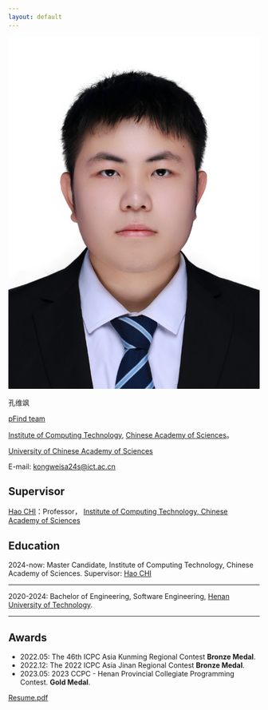 ```yaml
---
layout: default
---
```


<img class="profile-picture" src="kws.jpg">

孔维飒

[pFind team](http://pfind.org/)

[Institute of Computing Technology](https://ict.cas.cn/), [Chinese Academy of Sciences](https://www.cas.cn/)。

[University of Chinese Academy of Sciences](https://www.ucas.ac.cn/)

E-mail: [kongweisa24s@ict.ac.cn](kongweisa24s@ict.ac.cn)

<!-- I am a student majoring in Computer Science at Institute of Computing Technology. -->

## Supervisor

[Hao CHI](http://pfind.org/people/chihao/index.htm)：Professor，
[Institute of Computing Technology, Chinese Academy of Sciences](https://ict.cas.cn/)

## Education

2024-now: Master Candidate, Institute of Computing Technology, Chinese Academy of Sciences. 
Supervisor: 
[Hao CHI](http://pfind.org/people/chihao/index.htm)

---

2020-2024: Bachelor of Engineering, Software Engineering, [Henan University of Technology](https://www.haut.edu.cn/). 

---

## Awards

<!-- Year | Award | Category -->
<!-- -----|-------|-------- -->
<!-- 2022.05 | The 46th ICPC Asia Kunming Regional Contest | **Bronze Medal** -->
<!-- 2022.12 | The 2022 ICPC Asia Jinan Regional Contest | **Bronze Medal** -->
<!-- 2023.05 | 2023 CCPC - Henan Provincial Collegiate Programming Contest |  **Gold Medal** -->
<!---->

- 2022.05: The 46th ICPC Asia Kunming Regional Contest  **Bronze Medal**.
- 2022.12: The 2022 ICPC Asia Jinan Regional Contest  **Bronze Medal**.
- 2023.05: 2023 CCPC - Henan Provincial Collegiate Programming Contest.  **Gold Medal**.

[Resume.pdf](https://verdenmax.github.io/resume/resume.pdf)

<!-- ## Research Interest -->
<!---->
<!-- Lorem ipsum dolor sit amet, consectetur adipiscing elit. Aliquam finibus ipsum ac erat aliquam dapibus. Vestibulum vehicula placerat ex, a consectetur odio pharetra quis. Mauris id urna ante. Fusce pharetra diam ac nisi aliquet, vel egestas ex iaculis. Pellentesque laoreet cursus tellus sed pellentesque. Praesent a rhoncus elit. Nunc ipsum nisl, consequat sit amet pretium quis, gravida id ipsum. -->
<!---->
<!-- ## Publications -->
<!---->
<!-- 1. F.Bar, J.Doe: Effects of having a placeholder of a name -->
<!-- 2. S.Holmes, J.Watson: Consequences of living with a sociopath in London -->
<!---->
<!-- ## Typography -->
<!---->
<!-- This is a [link](http://google.com). Something *italics* and something **bold**. -->
<!---->
<!-- Here is a table -->
<!---->
<!-- Year | Award | Category -->
<!-- -----|-------|-------- -->
<!-- 2014 | Emmy  | Won Outstanding Lead Actor in a miniseries or a movie -->
<!-- 2015 | BAFTA | Nominated for Best Leading Actor for Sherlock -->
<!-- 2014 | Satellite | Won Best Actor miniseries or television film -->
<!---->
<!-- Here is a horizontal rule -->
<!---->
<!-- --- -->
<!---->
<!-- Here is a blockquote -->
<!---->
<!-- > To a great mind, nothing is little -->
<!---->
<!-- ## References -->
<!---->
<!-- * Foo Bar: Head of Department, Placeholder Names, Lorem -->
<!-- * John Doe: Associate Professor, Department of Computer Science, Ipsum -->
